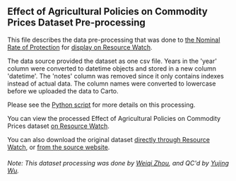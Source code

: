 ## Effect of Agricultural Policies on Commodity Prices Dataset Pre-processing
This file describes the data pre-processing that was done to [the Nominal Rate of Protection](http://www.ag-incentives.org/indicator/nominal-rate-protection) for [display on Resource Watch](https://resourcewatch.org/data/explore/641c0a35-f2e5-4198-8ed9-576ea7e9685a).

The data source provided the dataset as one csv file. Years in the 'year' column were converted to datetime objects and stored in a new column 'datetime'. The 'notes' column was removed since it only contains indexes instead of actual data. The column names were converted to lowercase before we uploaded the data to Carto. 

Please see the [Python script](https://github.com/resource-watch/data-pre-processing/blob/master/com_028_rw1_effect_of_ag_prices_on_commodity_prices/com_028_rw1_effect_of_ag_prices_on_commodity_prices_processing.py) for more details on this processing.

You can view the processed Effect of Agricultural Policies on Commodity Prices dataset [on Resource Watch](https://resourcewatch.org/data/explore/641c0a35-f2e5-4198-8ed9-576ea7e9685a).

You can also download the original dataset [directly through Resource Watch](https://wri-public-data.s3.amazonaws.com/resourcewatch/com_028_rw1_effect_of_ag_prices_on_commodity_prices.zip), or [from the source website](http://www.ag-incentives.org/indicator/nominal-rate-protection).

###### Note: This dataset processing was done by [Weiqi Zhou](https://www.wri.org/profile/weiqi-zhou), and QC'd by [Yujing Wu](https://www.wri.org/profile/yujing-wu).
